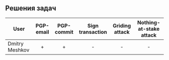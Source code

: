 ## Решения задач


| User          | PGP-email     | PGP-commit  | Sign transaction| Griding attack  | Nothing-at-stake attack  |
| ------------- |:-------------:|:-----------:|:---------------:|:---------------:|:---------------:|
| Dmitry Meshkov| +             | +           |  -              |  -              |  -              |